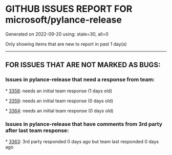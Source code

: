 
# GITHUB ISSUES REPORT FOR microsoft/pylance-release


Generated on 2022-09-20 using: stale=30, all=0


Only showing items that are new to report in past 1 day(s)


---

## FOR ISSUES THAT ARE NOT MARKED AS BUGS:


### Issues in pylance-release that need a response from team:


\* [3358](https://github.com/microsoft/pylance-release/issues/3358 "Today Pylance suddenly throws unimportant errors ?"): needs an initial team response (1 days old)

\* [3359](https://github.com/microsoft/pylance-release/issues/3359 "False alarm: reportGeneralTypeIssues"): needs an initial team response (0 days old)

\* [3364](https://github.com/microsoft/pylance-release/issues/3364 "TypeVar('T', None, str) doesn't work correctly"): needs an initial team response (0 days old)

### Issues in pylance-release that have comments from 3rd party after last team response:


\* [3363](https://github.com/microsoft/pylance-release/issues/3363 "Issues with base features"): 3rd party responded 0 days ago but team last responded 0 days ago
